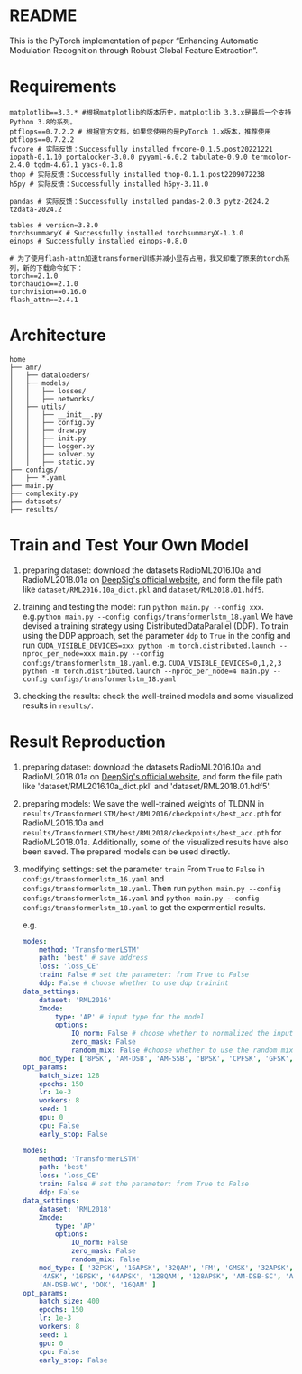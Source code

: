 # README
This is the PyTorch implementation of paper “Enhancing Automatic Modulation Recognition through Robust Global Feature Extraction”.

# Requirements
```
matplotlib==3.3.* #根据matplotlib的版本历史，matplotlib 3.3.x是最后一个支持Python 3.8的系列。
ptflops==0.7.2.2 # 根据官方文档，如果您使用的是PyTorch 1.x版本，推荐使用ptflops==0.7.2.2
fvcore # 实际反馈：Successfully installed fvcore-0.1.5.post20221221 iopath-0.1.10 portalocker-3.0.0 pyyaml-6.0.2 tabulate-0.9.0 termcolor-2.4.0 tqdm-4.67.1 yacs-0.1.8
thop # 实际反馈：Successfully installed thop-0.1.1.post2209072238
h5py # 实际反馈：Successfully installed h5py-3.11.0

pandas # 实际反馈：Successfully installed pandas-2.0.3 pytz-2024.2 tzdata-2024.2

tables # version=3.8.0
torchsummaryX # Successfully installed torchsummaryX-1.3.0
einops # Successfully installed einops-0.8.0

# 为了使用flash-attn加速transformer训练并减小显存占用，我又卸载了原来的torch系列，新的下载命令如下：
torch==2.1.0
torchaudio==2.1.0
torchvision==0.16.0
flash_attn==2.4.1
```

# Architecture
``` 
home
├── amr/
│   ├── dataloaders/
│   ├── models/
│   │   ├── losses/
│   │   ├── networks/
│   ├── utils/
│   │   ├── __init__.py
│   │   ├── config.py
│   │   ├── draw.py
│   │   ├── init.py
│   │   ├── logger.py
│   │   ├── solver.py
│   │   ├── static.py
├── configs/
│   ├── *.yaml
├── main.py
├── complexity.py
├── datasets/
├── results/
```

# Train and Test Your Own Model
1. preparing dataset: download the datasets RadioML2016.10a and RadioML2018.01a on [DeepSig's official website](https://www.deepsig.ai/datasets), and form the file path like `dataset/RML2016.10a_dict.pkl` and `dataset/RML2018.01.hdf5`.

2. training and testing the model: run `python main.py --config xxx`. e.g.`python main.py --config configs/transformerlstm_18.yaml`
We have devised a training strategy using DistributedDataParallel (DDP). To train using the DDP approach, set the parameter `ddp` to `True` in the config and run
`CUDA_VISIBLE_DEVICES=xxx python -m torch.distributed.launch --nproc_per_node=xxx main.py --config configs/transformerlstm_18.yaml`. e.g. `CUDA_VISIBLE_DEVICES=0,1,2,3 python -m torch.distributed.launch --nproc_per_node=4 main.py --config configs/transformerlstm_18.yaml`

3. checking the results: check the well-trained models and some visualized results in `results/`. 


# Result Reproduction
1. preparing dataset: download the datasets RadioML2016.10a and RadioML2018.01a on [DeepSig's official website](https://www.deepsig.ai/datasets), and form the file path like 'dataset/RML2016.10a_dict.pkl' and 'dataset/RML2018.01.hdf5'.

2. preparing models: We save the well-trained weights of TLDNN in `results/TransformerLSTM/best/RML2016/checkpoints/best_acc.pth` for RadioML2016.10a and 
`results/TransformerLSTM/best/RML2018/checkpoints/best_acc.pth` for RadioML2018.01a. Additionally, some of the visualized results have also been saved.
The prepared models can be used directly.

3. modifying settings: set the parameter `train` From `True` to `False` in `configs/transformerlstm_16.yaml` and `configs/transformerlstm_18.yaml`. Then run `python main.py --config configs/transformerlstm_16.yaml` and `python main.py --config configs/transformerlstm_18.yaml` to get the expermential results.

    e.g.
    ```yaml for RadioML2016.10a
    modes:  
        method: 'TransformerLSTM'
        path: 'best' # save address
        loss: 'loss_CE'
        train: False # set the parameter: from True to False
        ddp: False # choose whether to use ddp trainint
    data_settings:  
        dataset: 'RML2016'
        Xmode:
            type: 'AP' # input type for the model
            options:
                IQ_norm: False # choose whether to normalized the input signal
                zero_mask: False
                random_mix: False #choose whether to use the random mixing strategy
        mod_type: ['8PSK', 'AM-DSB', 'AM-SSB', 'BPSK', 'CPFSK', 'GFSK', 'PAM4', 'QAM16', 'QAM64', 'QPSK', 'WBFM']
    opt_params: 
        batch_size: 128
        epochs: 150
        lr: 1e-3
        workers: 8
        seed: 1
        gpu: 0
        cpu: False
        early_stop: False
    ```

    ```yaml for RadioML2018.01a
    modes:  
        method: 'TransformerLSTM'
        path: 'best'
        loss: 'loss_CE'
        train: False # set the parameter: from True to False
        ddp: False
    data_settings:  
        dataset: 'RML2018'
        Xmode:
            type: 'AP'
            options:
                IQ_norm: False 
                zero_mask: False
                random_mix: False
        mod_type: [ '32PSK', '16APSK', '32QAM', 'FM', 'GMSK', '32APSK', 'OQPSK', '8ASK', 'BPSK', '8PSK', 'AM-SSB-SC',
        '4ASK', '16PSK', '64APSK', '128QAM', '128APSK', 'AM-DSB-SC', 'AM-SSB-WC', '64QAM', 'QPSK', '256QAM',
        'AM-DSB-WC', 'OOK', '16QAM' ]
    opt_params:  
        batch_size: 400
        epochs: 150
        lr: 1e-3
        workers: 8
        seed: 1
        gpu: 0
        cpu: False
        early_stop: False
    ```




